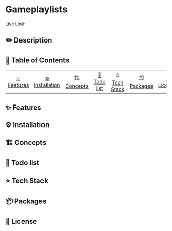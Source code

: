 # Gameplaylists
Live Link: 

## ✏️ Description



## 📕 Table of Contents
<table>
    <tr>
        <td align="center"><a href="#">✨ Features<a></td>
        <td align="center"><a href="#">⚙️ Installation<a></td>
        <td align="center"><a href="#">🏗️ Concepts<a></td>
        <td align="center"><a href="#">📃 Todo list<a></td>
        <td align="center"><a href="#">⭐ Tech Stack<a></td>
        <td align="center"><a href="#">📦 Packages<a></td>
        <td align="center"><a href="#">🔐 License<a></td>
    </tr>
</table>

## ✨ Features



## ⚙️ Installation



## 🏗️ Concepts



## 📃 Todo list



## ⭐ Tech Stack



## 📦 Packages



## 🔐 License
